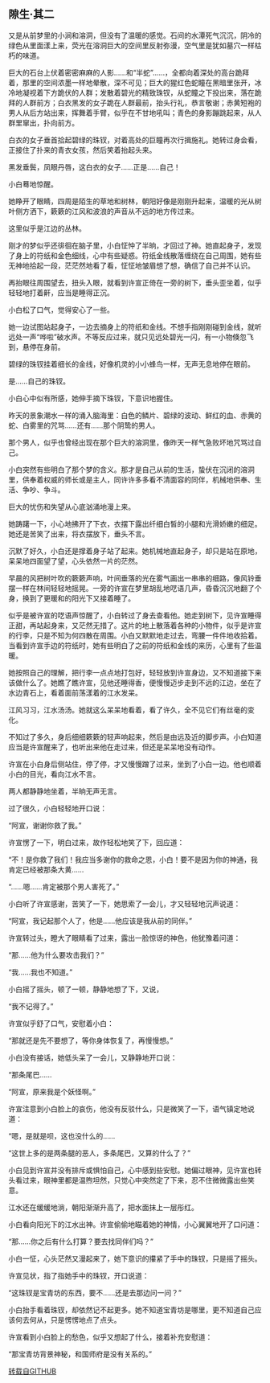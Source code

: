 ## 隙生·其二

又是从前梦里的小涧和溶洞，但没有了温暖的感觉。石间的水潭死气沉沉，阴冷的绿色从里面漾上来，荧光在溶洞巨大的空间里反射弥漫，空气里是犹如墓穴一样枯朽的味道。

巨大的石台上伏着密密麻麻的人影……和“半蛇”……，全都向着深处的高台跪拜着，那里的空间浓墨一样地晕散，深不可见；巨大的猩红色蛇瞳在黑暗里张开，冰冷地凝视着下方跪伏的人群；发散着碧光的精致珠钗，从蛇瞳之下投出来，落在跪拜的人群前方；白衣黑发的女子跪在人群最前，抬头行礼，恭言敬谢；赤黄短袍的男人从后方站出来，挥舞着手臂，似乎在不甘地吼叫；青色的身影蹦跳起来，从人群里窜出，扑向前方。

白衣的女子垂首拾起碧绿的珠钗，对着高处的巨瞳再次行揖施礼。她转过身会看，正接住了扑来的青衣女孩，然后笑着抬起头来。

黑发垂鬓，凤眼丹唇，这白衣的女子……正是……自己！

小白蓦地惊醒。

她睁开了眼睛，四周是陌生的草地和树林，朝阳好像是刚刚升起来，温暖的光从树叶侧方洒下，簌簌的江风和波浪的声音从不远的地方传过来。

这里似乎是江边的丛林。

刚才的梦似乎还徘徊在脑子里，小白怔忡了半晌，才回过了神。她直起身子，发现了身上的符纸和金色细线，心中有些疑惑。符纸金线散落缠绕在自己周围，她有些无神地拾起一段，茫茫然地看了看，怔怔地皱眉想了想，确信了自己并不认识。

再抬眼往周围望去，扭头入眼，就看到许宣正倚在一旁的树下，垂头歪坐着，似乎轻轻地打着鼾，应当是睡得正沉。

小白松了口气，觉得安心了一些。

她一边试图站起身子，一边去摘身上的符纸和金线。不想手指刚刚碰到金线，就听远处一声“哗啦”破水声。不等反应过来，就只见远处碧光一闪，有一小物倏忽飞到，悬停在身前。

碧绿的珠钗挂着细长的金线，好像机灵的小小蜂鸟一样，无声无息地停在眼前。

是……自己的珠钗。

小白心中似有所感，她伸手摘下珠钗，下意识地握住。

昨天的景象潮水一样的涌入脑海里：白色的鳞片、碧绿的波动、鲜红的血、赤黄的蛇、白雾里的咒骂……还有……那个阴鸷的男人。

那个男人，似乎也曾经出现在那个巨大的溶洞里，像昨天一样气急败坏地咒骂过自己。

小白突然有些明白了那个梦的含义。那才是自己从前的生活，蛰伏在沉闭的溶洞里，供奉着权威的师长或是主人，同许许多多看不清面容的同伴，机械地供奉、生活、争吵、争斗。

巨大的忧伤和失望从心底汹涌地漫上来。

她踌躇一下，小心地拂开了下衣，衣摆下露出纤细白皙的小腿和光滑娇嫩的细足。她还是苦笑了出来，将衣摆放下，垂头不言。

沉默了好久，小白还是撑着身子站了起来。她机械地直起身子，却只是站在原地，呆呆地四面望了望，心头依然一片的茫然。

早晨的风把树叶吹的簌簌声响，叶间垂落的光在雾气画出一串串的细路，像风铃垂摆一样在林间轻轻地摇晃。一旁的许宣在梦里胡乱地呓语几声，昏昏沉沉地翻了个身，换到了更暖和的阳光下又接着睡了。

似乎是被许宣的呓语声惊醒了，小白转过了身去查看他。她走到树下，见许宣睡得正甜，再站起身来，又茫然无措了。这片的地上散落着各种的小物件，似乎是许宣的行李，只是不知为何四散在周围。小白又默默地走过去，弯腰一件件地收拾着。当看到许宣手边的符纸时，她有些明白了之前的符纸和金线的来历，心里有了些温暖。

她按照自己的理解，把行李一点点地打包好，轻轻放到许宣身边，又不知道接下来该做什么了。她瞧了瞧许宣，见他还睡得香，便慢慢迈步走到不远的江边，坐在了水边青石上，看着面前荡漾着的江水发呆。

江风习习，江水汤汤。她就这么呆呆地看着，看了许久，全不见它们有丝毫的变化。

不知过了多久，身后细细簌簌的轻声响起来，然后是由远及近的脚步声。小白知道应当是许宣醒来了，也听出来他在走过来，但还是呆呆地没有动作。

许宣在小白身后侧站住，停了停，才又慢慢蹭了过来，坐到了小白一边。他也顺着小白的目光，看向江水不言。

两人都静静地坐着，半晌无声无言。

过了很久，小白轻轻地开口说：

“阿宣，谢谢你救了我。”

许宣愣了一下，明白过来，故作轻松地笑了下，回应道：

“不！是你救了我们！我应当多谢你的救命之恩，小白！要不是因为你的神通，我肯定已经被那条大黄……

“……嗯……肯定被那个男人害死了。”

小白听了许宣感谢，苦笑了一下，她思索了一会儿，才又轻轻地沉声说道：

“阿宣，我记起那个人了，他是……他应该是我从前的同伴。”

许宣转过头，瞪大了眼睛看了过来，露出一脸惊讶的神色，他犹豫着问道：

“那……他为什么要攻击我们？”

“我……我也不知道。”

小白摇了摇头，顿了一顿，静静地想了下，又说，

“我不记得了。”

许宣似乎舒了口气，安慰着小白：

“那就还是先不要想了，等你身体恢复了，再慢慢想。”

小白没有接话，她低头呆了一会儿，又静静地开口说：

“那条尾巴……

“阿宣，原来我是个妖怪啊。”

许宣注意到小白脸上的哀伤，他没有反驳什么，只是微笑了一下，语气镇定地说道：

“嗯，是就是呗，这也没什么的……

“这世上多的是两条腿的恶人，多条尾巴，又算的什么了？”

小白见到许宣并没有排斥或惧怕自己，心中感到些安慰。她偏过眼神，见许宣也转头看过来，眼神里都是温煦坦然，只觉心中突然定了下来，忍不住微微露出些笑意。

江水还在缓缓地淌，朝阳渐渐升高了，把水面抹上一层彤红。

小白看向阳光下的江水出神。许宣偷偷地瞄着她的神情，小心翼翼地开了口问道：

“那……你之后有什么打算？要去找同伴们吗？”

小白一怔，心头茫然又漫起来了，她下意识的攥紧了手中的珠钗，只是摇了摇头。

许宣见状，指了指她手中的珠钗，开口说道：

“这珠钗是宝青坊的东西，要不……还是去那边问一问？”

小白抬手看着珠钗，却依然记不起更多。她不知道宝青坊是哪里，更不知道自己应该何去何从，只是愣愣地点了点头。

许宣看到小白脸上的愁色，似乎又想起了什么，接着补充安慰道：

“那宝青坊背景神秘，和国师府是没有关系的。”

[转载自GITHUB](https://github.com/NinePieces/BaiSheYuanQi)
